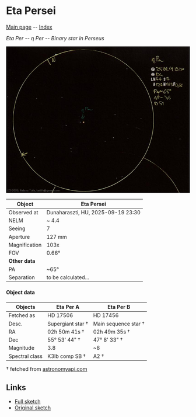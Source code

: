 # Eta Persei

[Main page](../index.md) -- [Index](../pages/obj_index.md)

_Eta Per_ -- _η Per_ -- _Binary star in Perseus_  

![Eta Persei](../img/eta-per-20250922.jpg)

Object | Eta Persei
-|-
Observed at | Dunaharaszti, HU, 2025-09-19 23:30
NELM | ~ 4.4
Seeing | 7
Aperture | 127 mm
Magnification | 103x
FOV | 0.66°
**Other data** |  
PA | ~65°
Separation | to be calculated...


#### Object data

Objects | Eta Per A | Eta Per B
-|-|-
Fetched as | HD 17506 | HD 17456
Desc. | Supergiant star † | Main sequence star †
RA | 02h 50m 41s † | 02h 49m 35s †
Dec | 55° 53' 44" † | 47° 8' 33" †
Magnitude | 3.8 | ~8
Spectral class | K3Ib comp SB † | A2 †

† fetched from [astronomyapi.com](http://astronomyapi.com)

## Links

- [Full sketch](../img/eta-per-epsilon-per-20250922.jpg)
- [Original sketch](../scan/20250922010521_002.jpg)
